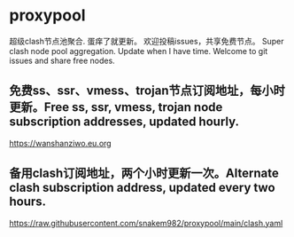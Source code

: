 # proxypool

超级clash节点池聚合.
蛋痒了就更新。
欢迎投稿issues，共享免费节点。
Super clash node pool aggregation.
Update when I have time.
Welcome to git issues and share free nodes.

## 免费ss、ssr、vmess、trojan节点订阅地址，每小时更新。Free ss, ssr, vmess, trojan node subscription addresses, updated hourly.
https://wanshanziwo.eu.org

## 备用clash订阅地址，两个小时更新一次。Alternate clash subscription address, updated every two hours.
https://raw.githubusercontent.com/snakem982/proxypool/main/clash.yaml
